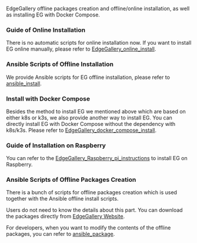 EdgeGallery offline packages creation and offline/online installation, as well as installing EG with Docker Compose.

### Guide of Online Installation

There is no automatic scripts for online installation now. If you want to install EG online manually, please refer to [EdgeGallery_online_install](EdgeGallery_online_install/EdgeGallery_online_installation_guide.md).

### Ansible Scripts of Offline Installation

We provide Ansible scripts for EG offline installation, please refer to [ansible_install](ansible_install/README-en.md).

### Install with Docker Compose

Besides the method to install EG we mentioned above which are based on either k8s or k3s, we also provide another way to install EG.
You can directly install EG with Docker Compose without the dependency with k8s/k3s. Please refer to [EdgeGallery_docker_compose_install](EdgeGallery_docker_compose_install/README_en.md).

### Guide of Installation on Raspberry

You can refer to the [EdgeGallery_Raspberry_pi_instructions](EdgeGallery_Raspberry_pi_instructions.md) to install EG on Raspberry.

### Ansible Scripts of Offline Packages Creation

There is a bunch of scripts for offline packages creation which is used together with the Ansible offline install scripts.

Users do not need to know the details about this part. You can download the packages directly from [EdgeGallery Website](https://www.edgegallery.org/en/downloaden/).

For developers, when you want to modify the contents of the offline packages, you can refer to [ansible_package](ansible_package).